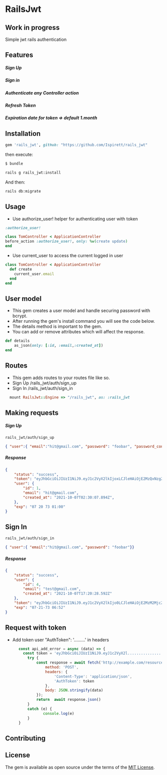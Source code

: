 # RailsJwt

## Work in progress
Simple jwt rails authentication

## Features
##### Sign Up
##### Sign in
##### Authenticate any Controller action
##### Refresh Token
##### Expiration date for token => default 1.month


## Installation
```ruby
gem 'rails_jwt', github: "https://github.com/Ispirett/rails_jwt"
```
then execute:
```bash
$ bundle
```
```bash
rails g rails_jwt:install
```
And then:

```bash
rails db:migrate
```
## Usage
* Use authorize_user! helper for authenticating user with token 
```ruby
:authorize_user!
```
```ruby
class TomController < ApplicationController
before_action :authorize_user!, only: %w(create update)
end 
```
* Use current_user to access the current logged in user
```ruby
class TomController < ApplicationController
  def create
    current_user.email 
  end
end 
```
## User model 
* This gem creates a user model and handle securing password with bcrypt.
* After running the gem's install command you will see the code below.
* The details method is important to the gem.
* You can add or remove attributes which will affect the response.

```ruby
def details
    as_json(only: [:id, :email,:created_at])
end
```

## Routes
* This gem adds routes to your routes file like so.
* Sign Up /rails_jwt/auth/sign_up
* Sign In /rails_jwt/auth/sign_in

```ruby
  mount RailsJwt::Engine => "/rails_jwt", as: :rails_jwt
```





## Making  requests
##### Sign Up

```html
rails_jwt/auth/sign_up
```

```json
{ "user":{ "email":"hit@gmail.com", "password": "foobar", "password_confirmation": "foobar"}}
```
##### Response
```json
{
    "status": "success",
    "token": "eyJhbGciOiJIUzI1NiJ9.eyJ1c2VyX2lkIjoxLCJleHAiOjE2MzQxNzg2MDd9.eJmaV2_fP8P52LiI9tJx_UTI8nTPxepuADz6KYK_Pew",
    "user": {
        "id": 1,
        "email": "hit@gmail.com",
        "created_at": "2021-10-07T02:30:07.894Z",
    },
    "exp": "07 20 73 01:00"
}
```

## Sign In
```html
rails_jwt/auth/sign_in

```

```json
{ "user":{ "email":"hit@gmail.com", "password": "foobar"}}
```
##### Response
```json
{
    "status": "success",
    "user": {
        "id": 4,
        "email": "test@gmail.com",
        "created_at": "2021-10-07T17:20:28.592Z"
    },
    "token": "eyJhbGciOiJIUzI1NiJ9.eyJ1c2VyX2lkIjo0LCJleHAiOjE2MzM2Mjc2MjJ9.HjMN61WlujV9YYLZAQ3Xog53jbPTugwMrq0rxdNL_Qk",
    "exp": "07-21-73 06:52"
}
```

## Request with token
* Add token user "AuthToken": '.........' in  headers
```js
      const api_add_error = async (data) => {
        const token = 'eyJhbGciOiJIUzI1NiJ9.eyJ1c2VyX2l.................'
          try {
              const response = await fetch('http://example.com/resource',{
                  method: 'POST',
                  headers: {
                      'Content-Type': 'application/json',
                      'AuthToken': token
                  },
                  body: JSON.stringify(data)
              });
              return  await response.json()
          }
          catch (e) {
                 console.log(e)
          }
      }
```


## Contributing


## License
The gem is available as open source under the terms of the [MIT License](https://opensource.org/licenses/MIT).